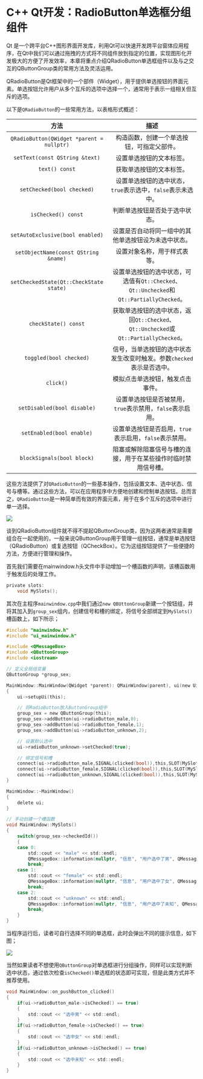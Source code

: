 # C++ Qt开发：RadioButton单选框分组组件

Qt 是一个跨平台C++图形界面开发库，利用Qt可以快速开发跨平台窗体应用程序，在Qt中我们可以通过拖拽的方式将不同组件放到指定的位置，实现图形化开发极大的方便了开发效率，本章将重点介绍QRadioButton单选框组件以及与之交互的QButtonGroup类的常用方法及灵活运用。



QRadioButton是Qt框架中的一个部件（Widget），用于提供单选按钮的界面元素。单选按钮允许用户从多个互斥的选项中选择一个，通常用于表示一组相关但互斥的选项。



以下是`QRadioButton`的一些常用方法，以表格形式概述：

|                 **方法**                  |                           **描述**                           |
| :---------------------------------------: | :----------------------------------------------------------: |
| `QRadioButton(QWidget *parent = nullptr)` |          构造函数，创建一个单选按钮，可指定父部件。          |
|      `setText(const QString &text)`       |                   设置单选按钮的文本标签。                   |
|              `text() const`               |                   获取单选按钮的文本标签。                   |
|        `setChecked(bool checked)`         | 设置单选按钮的选中状态，`true`表示选中，`false`表示未选中。  |
|            `isChecked() const`            |                判断单选按钮是否处于选中状态。                |
|     `setAutoExclusive(bool enabled)`      |     设置是否自动将同一组中的其他单选按钮设为未选中状态。     |
|   `setObjectName(const QString &name)`    |                 设置对象名称，用于样式表等。                 |
|  `setCheckedState(Qt::CheckState state)`  | 设置单选按钮的选中状态，可选值有`Qt::Checked`、`Qt::Unchecked`和`Qt::PartiallyChecked`。 |
|           `checkState() const`            | 获取单选按钮的选中状态，返回`Qt::Checked`、`Qt::Unchecked`或`Qt::PartiallyChecked`。 |
|          `toggled(bool checked)`          | 信号，当单选按钮的选中状态发生改变时触发。参数`checked`表示是否选中。 |
|                 `click()`                 |               模拟点击单选按钮，触发点击事件。               |
|        `setDisabled(bool disable)`        |  设置单选按钮是否被禁用，`true`表示禁用，`false`表示启用。   |
|         `setEnabled(bool enable)`         |   设置单选按钮是否启用，`true`表示启用，`false`表示禁用。    |
|        `blockSignals(bool block)`         | 阻塞或解除阻塞信号与槽的连接，用于在某些操作时临时禁用信号槽。 |

这些方法提供了对`QRadioButton`的一些基本操作，包括设置文本、选中状态、信号与槽等。通过这些方法，可以在应用程序中方便地创建和控制单选按钮。总而言之，`QRadioButton`是一种简单而有效的界面元素，用于在多个互斥的选项中进行单一选择。



![](https://blogwnx-bucket.oss-cn-beijing.aliyuncs.com/img/image-20240401170154551-17119621159851.png)



谈到QRadioButton组件就不得不提起QButtonGroup类，因为这两者通常是需要组合在一起使用的，一般来说QButtonGroup用于管理一组按钮，通常是单选按钮（QRadioButton）或复选按钮（QCheckBox）。它为这组按钮提供了一些便捷的方法，方便进行管理和操作。



首先我们需要在mainwindow.h头文件中手动增加一个槽函数的声明，该槽函数用于触发后的处理工作。

```c
private slots:
    void MySlots();
```

其次在主程序`mainwindow.cpp`中我们通过`new QBUttonGroup`新建一个按钮组，并将其加入到`group_sex`组内，创建信号和槽的绑定，将信号全部绑定到`MySlots()`槽函数上，如下所示；

```c
#include "mainwindow.h"
#include "ui_mainwindow.h"

#include <QMessageBox>
#include <QButtonGroup>
#include <iostream>

// 定义全局组变量
QButtonGroup *group_sex;

MainWindow::MainWindow(QWidget *parent): QMainWindow(parent), ui(new Ui::MainWindow)
{
    ui->setupUi(this);

    // 将RadioButton放入ButtonGroup组中
    group_sex = new QButtonGroup(this);
    group_sex->addButton(ui->radioButton_male,0);
    group_sex->addButton(ui->radioButton_female,1);
    group_sex->addButton(ui->radioButton_unknown,2);

    // 设置默认选中
    ui->radioButton_unknown->setChecked(true);

    // 绑定信号和槽
    connect(ui->radioButton_male,SIGNAL(clicked(bool)),this,SLOT(MySlots()));
    connect(ui->radioButton_female,SIGNAL(clicked(bool)),this,SLOT(MySlots()));
    connect(ui->radioButton_unknown,SIGNAL(clicked(bool)),this,SLOT(MySlots()));
}

MainWindow::~MainWindow()
{
    delete ui;
}

// 手动创建一个槽函数
void MainWindow::MySlots()
{
    switch(group_sex->checkedId())
    {
    case 0:
        std::cout << "male" << std::endl;
        QMessageBox::information(nullptr, "信息", "用户选中了男", QMessageBox::Ok);
        break;
    case 1:
        std::cout << "female" << std::endl;
        QMessageBox::information(nullptr, "信息", "用户选中了女", QMessageBox::Ok);
        break;
    case 2:
        std::cout << "unknown" << std::endl;
        QMessageBox::information(nullptr, "信息", "用户选中了未知", QMessageBox::Ok);
        break;
    }
}

```

当程序运行后，读者可自行选择不同的单选框，此时会弹出不同的提示信息，如下图；



![](https://blogwnx-bucket.oss-cn-beijing.aliyuncs.com/img/image-20240401170316532-17119621976182.png)



当然如果读者不想使用`QButtonGroup`对单选框进行分组操作，同样可以实现判断选中状态，通过依次检查`isChecked()`单选框的状态即可实现，但是此类方式并不推荐使用。

```c
void MainWindow::on_pushButton_clicked()
{
    if(ui->radioButton_male->isChecked() == true)
    {
        std::cout << "选中男" << std::endl;
    }
    if(ui->radioButton_female->isChecked() == true)
    {
        std::cout << "选中女" << std::endl;
    }
    if(ui->radioButton_unknown->isChecked() == true)
    {
        std::cout << "选中未知" << std::endl;
    }
}

```

